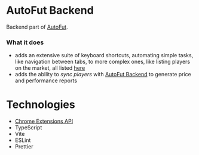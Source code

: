 # AutoFut Backend
Backend part of [AutoFut](https://github.com/matkoson/autofut-backend).

### What it does
- adds an extensive suite of keyboard shortcuts, automating simple tasks, like navigation between tabs, to more complex ones, like listing players on the market, all listed [here](https://github.com/matkoson/autofut-extension/blob/master/src/app/keyMap.ts)
- adds the ability to *sync players* with [AutoFut Backend](https://github.com/matkoson/autofut-backend) to generate price and performance reports

# Technologies

- [Chrome Extensions API](https://developer.chrome.com/docs/extensions/reference/)
- TypeScript
- Vite
- ESLint
- Prettier
